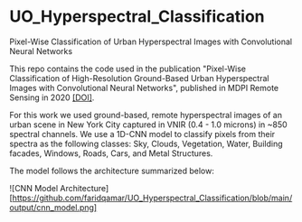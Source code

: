 # UO_Hyperspectral_Classification
Pixel-Wise Classification of Urban Hyperspectral Images with Convolutional Neural Networks


This repo contains the code used in the publication "Pixel-Wise Classification of High-Resolution Ground-Based Urban Hyperspectral Images with Convolutional Neural Networks", published in MDPI Remote Sensing in 2020 [[DOI]](https://doi.org/10.3390/rs12162540).

For this work we used ground-based, remote hyperspectral images of an urban scene in New York City captured in VNIR (0.4 - 1.0 microns) in ~850 spectral channels. We use a 1D-CNN model to classify pixels from their spectra as the following classes: Sky, Clouds, Vegetation, Water, Building facades, Windows, Roads, Cars, and Metal Structures.

The model follows the architecture summarized below:


![CNN Model Architecture][https://github.com/faridqamar/UO_Hyperspectral_Classification/blob/main/output/cnn_model.png]